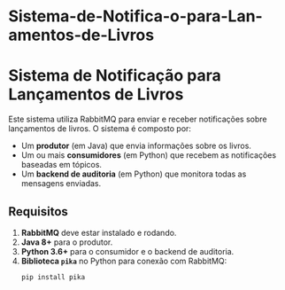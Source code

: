 # Sistema-de-Notifica-o-para-Lan-amentos-de-Livros
# Sistema de Notificação para Lançamentos de Livros

Este sistema utiliza RabbitMQ para enviar e receber notificações sobre lançamentos de livros. O sistema é composto por:
- Um **produtor** (em Java) que envia informações sobre os livros.
- Um ou mais **consumidores** (em Python) que recebem as notificações baseadas em tópicos.
- Um **backend de auditoria** (em Python) que monitora todas as mensagens enviadas.

## Requisitos

1. **RabbitMQ** deve estar instalado e rodando.
2. **Java 8+** para o produtor.
3. **Python 3.6+** para o consumidor e o backend de auditoria.
4. **Biblioteca `pika`** no Python para conexão com RabbitMQ:
   ```bash
   pip install pika
